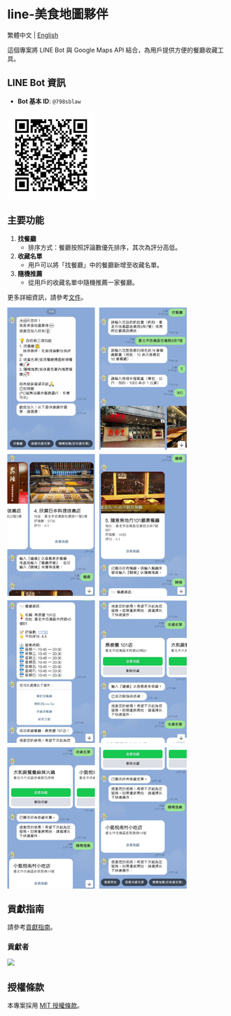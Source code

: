 # line-美食地圖夥伴

繁體中文 | [English](./README_en.md)

這個專案將 LINE Bot 與 Google Maps API 結合，為用戶提供方便的餐廳收藏工具。

## LINE Bot 資訊

- **Bot 基本 ID**: `@798sblaw`

<img src="assets/qr_code.png" alt="QR Code" width="200">

## 主要功能
1. **找餐廳**
   - 排序方式：餐廳按照評論數優先排序，其次為評分高低。
2. **收藏名單**
   - 用戶可以將「找餐廳」中的餐廳新增至收藏名單。
3. **隨機推薦**
   - 從用戶的收藏名單中隨機推薦一家餐廳。

更多詳細資訊，請參考[文件](https://hackmd.io/@-nXGMy8zTgK2nBlGiHohww/S1QC2z6Eye)。

<div style="display: flex; flex-wrap: wrap; gap: 10px;">
    <img src="assets/1.jpg" style="width: 200px; height: auto; object-fit: cover;">
    <img src="assets/2.jpg" style="width: 200px; height: auto; object-fit: cover;">
    <img src="assets/3.jpg" style="width: 200px; height: auto; object-fit: cover;">
    <img src="assets/4.jpg" style="width: 200px; height: auto; object-fit: cover;">
    <img src="assets/5.jpg" style="width: 200px; height: auto; object-fit: cover;">
    <img src="assets/6.jpg" style="width: 200px; height: auto; object-fit: cover;">
    <img src="assets/7.jpg" style="width: 200px; height: auto; object-fit: cover;">
    <img src="assets/8.jpg" style="width: 200px; height: auto; object-fit: cover;">
</div>

## 貢獻指南

請參考[貢獻指南](.github/CONTRIBUTING.md)。

### 貢獻者

<a href="https://github.com/pg56714/line-dine-mapper/graphs/contributors">
    <img src="https://contrib.rocks/image?repo=pg56714/line-dine-mapper" />
</a>

## 授權條款

本專案採用 [MIT 授權條款](LICENSE)。
